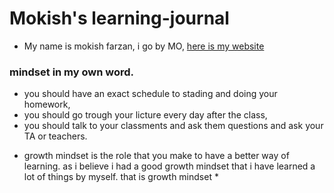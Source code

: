 # Mokish's learning-journal
- My name is mokish farzan, i go by MO, [here is my website](https://github.com/Mokish/learning-journal.git)

### mindset in my own word.
- you should have an exact schedule to stading and doing your homework,
- you should go trough your licture every day after the class,
- you should talk to your classments and ask them questions and ask your TA or teachers.

* growth mindset is the role that you make to have a better way of learning. as i believe i had a good growth mindset that i have learned a lot of things by myself. that is growth mindset *


